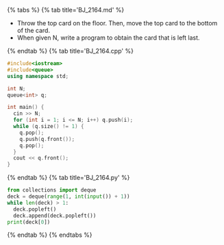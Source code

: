 {% tabs %}
{% tab title='BJ_2164.md' %}

* Throw the top card on the floor. Then, move the top card to the bottom of the card.
* When given N, write a program to obtain the card that is left last.

{% endtab %}
{% tab title='BJ_2164.cpp' %}

```cpp
#include<iostream>
#include<queue>
using namespace std;

int N;
queue<int> q;

int main() {
  cin >> N;
  for (int i = 1; i <= N; i++) q.push(i);
  while (q.size() != 1) {
    q.pop();
    q.push(q.front());
    q.pop();
  }
  cout << q.front();
}
```

{% endtab %}
{% tab title='BJ_2164.py' %}

```py
from collections import deque
deck = deque(range(1, int(input()) + 1))
while len(deck) > 1:
  deck.popleft()
  deck.append(deck.popleft())
print(deck[0])
```

{% endtab %}
{% endtabs %}
